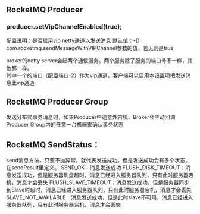 ## RocketMQ Producer 

### producer.setVipChannelEnabled(true);
配置说明：是否启用vip netty通道以发送消息
默认值：-D com.rocketmq.sendMessageWithVIPChannel参数的值，若无则是true

broker的netty server会起两个通信服务。两个服务除了服务的端口号不一样，其他都一样。  
其中一个的端口（配置端口-2）作为vip通道，客户端可以启用本设置项把发送消息此vip通道

## RocketMQ Producer Group 
发送分布式事务消息时，如果Producer中途意外宕机，Broker会主动回调Producer Group内的任意一台机器来确认事务状态

## RocketMQ SendStatus：
send消息方法，只要不抛异常，就代表发送成功。但是发送成功会有多个状态，在sendResult里定义。
SEND_OK：消息发送成功
FLUSH_DISK_TIMEOUT：消息发送成功，但是服务器刷盘超时，消息已经进入服务器队列，只有此时服务器宕机，消息才会丢失
FLUSH_SLAVE_TIMEOUT：消息发送成功，但是服务器同步到Slave时超时，消息已经进入服务器队列，只有此时服务器宕机，消息才会丢失
SLAVE_NOT_AVAILABLE：消息发送成功，但是此时slave不可用，消息已经进入服务器队列，只有此时服务器宕机，消息才会丢失